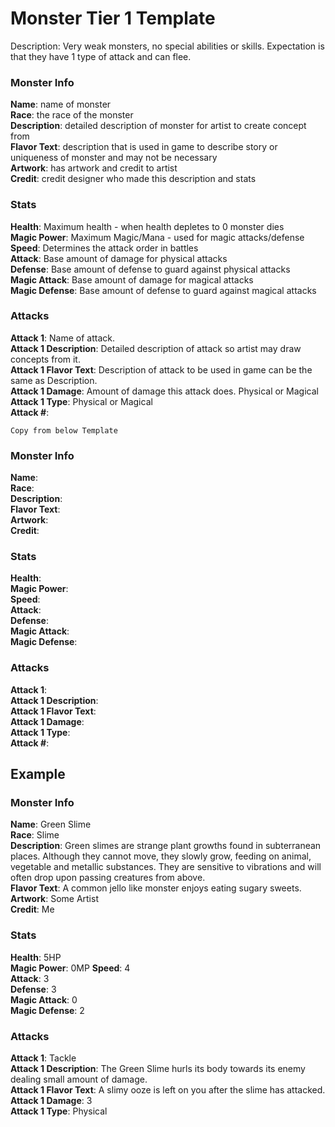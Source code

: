 # Monster Tier 1 Template  

Description: Very weak monsters, no special abilities or skills. Expectation is that they have 1 type of attack and can flee.  

### Monster Info  
**Name**: name of monster  
**Race**: the race of the monster  
**Description**: detailed description of monster for artist to create concept from  
**Flavor Text**: description that is used in game to describe story or uniqueness of monster and may not be necessary  
**Artwork**: has artwork and credit to artist  
**Credit**: credit designer who made this description and stats  

### Stats
**Health**: Maximum health - when health depletes to 0 monster dies  
**Magic Power**: Maximum Magic/Mana - used for magic attacks/defense  
**Speed**: Determines the attack order in battles  
**Attack**: Base amount of damage for physical attacks  
**Defense**: Base amount of defense to guard against physical attacks  
**Magic Attack**: Base amount of damage for magical attacks  
**Magic Defense**: Base amount of defense to guard against magical attacks  

### Attacks
**Attack 1**: Name of attack.  
**Attack 1 Description**: Detailed description of attack so artist may draw concepts from it.  
**Attack 1 Flavor Text**: Description of attack to be used in game can be the same as Description.  
**Attack 1 Damage**: Amount of damage this attack does.  Physical or Magical  
**Attack 1 Type**: Physical or Magical  
**Attack #**:  

```Copy from below Template```  
### Monster Info 
**Name**:  
**Race**:  
**Description**:  
**Flavor Text**:  
**Artwork**:  
**Credit**:  

### Stats
**Health**:  
**Magic Power**:  
**Speed**:  
**Attack**:  
**Defense**:  
**Magic Attack**:  
**Magic Defense**:  

### Attacks
**Attack 1**:  
**Attack 1 Description**:  
**Attack 1 Flavor Text**:  
**Attack 1 Damage**:  
**Attack 1 Type**:  
**Attack #**:  

## Example
### Monster Info 
**Name**:  Green Slime  
**Race**: Slime  
**Description**: Green slimes are strange plant growths found in subterranean places. Although they cannot move, they slowly grow, feeding on animal, vegetable and metallic substances. They are sensitive to vibrations and will often drop upon passing creatures from above.  
**Flavor Text**:  A common jello like monster enjoys eating sugary sweets.  
**Artwork**: Some Artist  
**Credit**: Me  

### Stats
**Health**: 5HP  
**Magic Power**: 0MP
**Speed**: 4  
**Attack**: 3  
**Defense**: 3  
**Magic Attack**: 0  
**Magic Defense**: 2  

### Attacks
**Attack 1**: Tackle  
**Attack 1 Description**: The Green Slime hurls its body towards its enemy dealing small amount of damage.  
**Attack 1 Flavor Text**:  A slimy ooze is left on you after the slime has attacked.  
**Attack 1 Damage**: 3  
**Attack 1 Type**: Physical  

